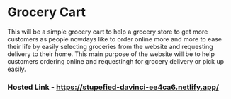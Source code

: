 # Grocery Cart

This will be a simple grocery cart to help a grocery store to get more customers as people nowdays like to order online more and more to ease their life by easily selecting groceries from the website and requesting delivery to their home. This main purpose of the website will be to help customers ordering online and requestingh for grocery delivery or pick up easily. 

### Hosted Link -	https://stupefied-davinci-ee4ca6.netlify.app/
